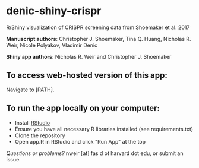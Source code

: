 # denic-shiny-crispr
R/Shiny visualization of CRISPR screening data from Shoemaker et al. 2017

__Manuscript authors__: Christopher J. Shoemaker, Tina Q. Huang, Nicholas R. Weir, Nicole Polyakov, Vladimir Denic  

__Shiny app authors__: Nicholas R. Weir and Christopher J. Shoemaker

## To access web-hosted version of this app:
Navigate to [PATH].

## To run the app locally on your computer:
- Install [RStudio](www.rstudio.com)
- Ensure you have all necessary R libraries installed (see requirements.txt)
- Clone the repository
- Open app.R in RStudio and click "Run App" at the top

_Questions or problems?_ nweir [at] fas d ot harvard dot edu, or submit an issue.
